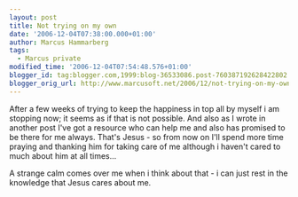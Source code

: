 ```yaml
---
layout: post
title: Not trying on my own
date: '2006-12-04T07:38:00.000+01:00'
author: Marcus Hammarberg
tags:
  - Marcus private
modified_time: '2006-12-04T07:54:48.576+01:00'
blogger_id: tag:blogger.com,1999:blog-36533086.post-760387192628422802
blogger_orig_url: http://www.marcusoft.net/2006/12/not-trying-on-my-own.html
---
```


After a
few weeks of trying to keep the happiness in top all by myself i am
stopping now; it seems as if that is not possible. And also as I wrote
in another post I've got a resource who can help me and also has
promised to be there for me always. That's Jesus - so from now on I'll
spend more time praying and thanking him for taking care of me although
i haven't cared to much about him at all times...

A strange calm comes over me when i think about that - i can just rest
in the knowledge that Jesus cares about me.
